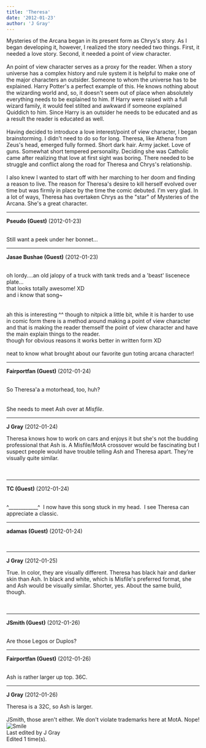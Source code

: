 ```yaml
---
title: 'Theresa'
date: '2012-01-23'
author: 'J Gray'
---
```


Mysteries of the Arcana began in its present form as Chrys's story. As I began developing it, however, I realized the story needed two things. First, it needed a love story. Second, it needed a point of view character.<br><br>An point of view character serves as a proxy for the reader. When a story universe has a complex history and rule system it is helpful to make one of the major characters an outsider. Someone to whom the universe has to be explained. Harry Potter's a perfect example of this. He knows nothing about the wizarding world and, so, it doesn't seem out of place when absolutely everything needs to be explained to him. If Harry were raised with a full wizard family, it would feel stilted and awkward if someone explained Quiddich to him. Since Harry is an outsider he needs to be educated and as a result the reader is educated as well.<br><br>Having decided to introduce a love interest/point of view character, I began brainstorming. I didn't need to do so for long. Theresa, like Athena from Zeus's head, emerged fully formed. Short dark hair. Army jacket. Love of guns. Somewhat short tempered personality. Deciding she was Catholic came after realizing that love at first sight was boring. There needed to be struggle and conflict along the road for Theresa and Chrys's relationship.<br><br>I also knew I wanted to start off with her marching to her doom and finding a reason to live. The reason for Theresa's desire to kill herself evolved over time but was firmly in place by the time the comic debuted. I'm very glad. In a lot of ways, Theresa has overtaken Chrys as the "star" of Mysteries of the Arcana. She's a great character.<br>

---
**Pseudo (Guest)** (2012-01-23)

<br> Still want a peek under her bonnet...<br>

---
**Jasae Bushae (Guest)** (2012-01-23)

<br> oh lordy....an old jalopy of a truck with tank treds and a 'beast' liscenece plate...
<br>that looks totally awesome! XD
<br>and i know that song~
<br>
<br>
<br>ah this is interesting ^^  though to nitpick a little bit, while it is harder to use in comic form there is a method around making a point of view character and that is making the reader themself the point of view character and have the main explain things to the reader.
<br>though for obvious reasons it works better in written form XD
<br>
<br>neat to know what brought about our favorite gun toting arcana character!

---
**Fairportfan (Guest)** (2012-01-24)

<br> So Theresa'a a motorhead, too, huh?
<br>
<br>
<br>She needs to meet Ash over at <i>Misfile</i>.

---
**J Gray** (2012-01-24)

Theresa knows how to work on cars and enjoys it but she's not the budding professional that Ash is. A Misfile/MotA crossover would be fascinating but I suspect people would have trouble telling Ash and Theresa apart. They're visually quite similar.<br><br><br>

---
**TC (Guest)** (2012-01-24)

<br> ^____________^&nbsp; I now have this song stuck in my head.&nbsp; I see Theresa can appreciate a classic.<br>

---
**adamas (Guest)** (2012-01-24)

<br>

---
**J Gray** (2012-01-25)

True. In color, they are visually different. Theresa has black hair and darker skin than Ash. In black and white, which is Misfile's preferred format, she and Ash would be visually similar. Shorter, yes. About the same build, though.<br><br><br>

---
**JSmith (Guest)** (2012-01-26)

<br> Are those Legos or Duplos?<br>

---
**Fairportfan (Guest)** (2012-01-26)

<br> Ash is rather larger up top.  36C.

---
**J Gray** (2012-01-26)

Theresa is a 32C, so Ash is larger.<br><br>JSmith, those aren't either. We don't violate trademarks here at MotA. Nope! <img src="/smilies/smile.gif" alt="Smile" border="0"><br>Last edited by J Gray<br>Edited 1 time(s).<br><br>

